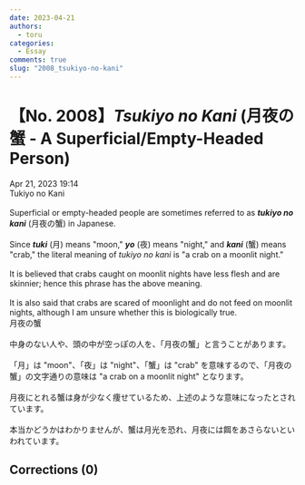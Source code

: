 ```yaml
---
date: 2023-04-21
authors:
  - toru
categories:
  - Essay
comments: true
slug: "2008_tsukiyo-no-kani"
---
```


# 【No. 2008】<strong><em>Tsukiyo no Kani</strong></em> (月夜の蟹 - A Superficial/Empty-Headed Person)
<div class="date">Apr 21, 2023 19:14</div>
<div id="post"><div id="body_show_ori">
Tukiyo no Kani<br/><br/>Superficial or empty-headed people are sometimes referred to as <strong><em>tukiyo no kani</em></strong> (月夜の蟹) in Japanese.<br/><br/>Since <strong><em>tuki</em></strong> (月) means "moon," <strong><em>yo</em></strong> (夜) means "night," and <strong><em>kani</em></strong> (蟹) means "crab," the literal meaning of <em>tukiyo no kani</em> is "a crab on a moonlit night."<br/><br/>It is believed that crabs caught on moonlit nights have less flesh and are skinnier; hence this phrase has the above meaning.<br/><br/>It is also said that crabs are scared of moonlight and do not feed on moonlit nights, although I am unsure whether this is biologically true.
</div></div>

<!-- more -->

<div id="post_ja"><div id="body_show_mo">
月夜の蟹<br/><br/>中身のない人や、頭の中が空っぽの人を、「月夜の蟹」と言うことがあります。<br/><br/>「月」は "moon"、「夜」は "night"、「蟹」は "crab" を意味するので、「月夜の蟹」の文字通りの意味は "a crab on a moonlit night" となります。<br/><br/>月夜にとれる蟹は身が少なく痩せているため、上述のような意味になったとされています。<br/><br/>本当かどうかはわかりませんが、蟹は月光を恐れ、月夜には餌をあさらないといわれています。
</div></div>

## Corrections (0)
